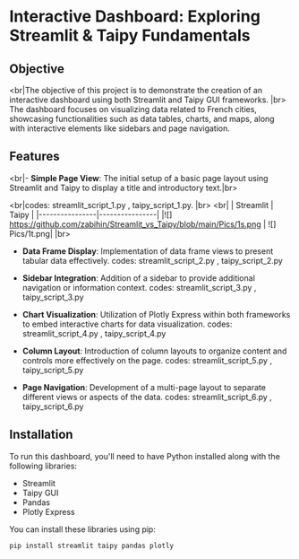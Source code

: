 # Interactive Dashboard: Exploring Streamlit & Taipy Fundamentals

## Objective

<br|The objective of this project is to demonstrate the creation of an interactive dashboard using both Streamlit and Taipy GUI frameworks. |br>
The dashboard focuses on visualizing data related to French cities, showcasing functionalities such as data tables, charts, and maps, along with interactive elements like sidebars and page navigation.

## Features

<br|- **Simple Page View**: The initial setup of a basic page layout using Streamlit and Taipy to display a title and introductory text.|br>

<br|codes: streamlit_script_1.py , taipy_script_1.py. |br>
<br|
| Streamlit    | Taipy          |
|----------------|----------------|
|![] https://github.com/zabihin/Streamlit_vs_Taipy/blob/main/Pics/1s.png | ![] Pics/1t.png|
|br>
- **Data Frame Display**: Implementation of data frame views to present tabular data effectively.
codes: streamlit_script_2.py , taipy_script_2.py

- **Sidebar Integration**: Addition of a sidebar to provide additional navigation or information context.
codes: streamlit_script_3.py , taipy_script_3.py

- **Chart Visualization**: Utilization of Plotly Express within both frameworks to embed interactive charts for data visualization.
codes: streamlit_script_4.py , taipy_script_4.py

- **Column Layout**: Introduction of column layouts to organize content and controls more effectively on the page.
codes: streamlit_script_5.py , taipy_script_5.py

- **Page Navigation**: Development of a multi-page layout to separate different views or aspects of the data.
codes: streamlit_script_6.py , taipy_script_6.py


## Installation

To run this dashboard, you'll need to have Python installed along with the following libraries:
- Streamlit
- Taipy GUI
- Pandas
- Plotly Express

You can install these libraries using pip:

```bash
pip install streamlit taipy pandas plotly